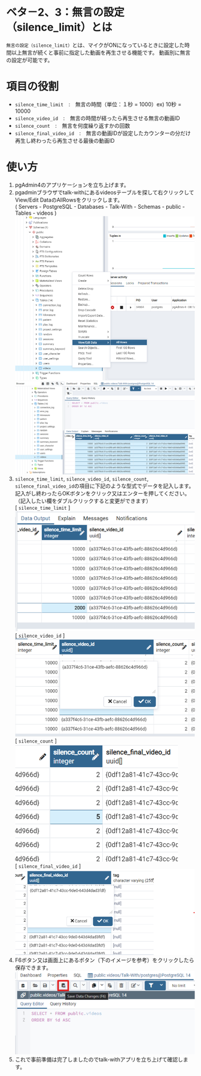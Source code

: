 # ベタ－2、3：無言の設定（silence_limit）とは

`無言の設定（silence_limit）`とは、マイクがONになっているときに設定した時間以上無言が続くと事前に指定した動画を再生させる機能です。 動画別に無言の設定が可能です。 

# 項目の役割

*  `silence_time_limit`　:　無言の時間（単位：１秒 = 1000）ex) 10秒 = 10000
*  `silence_video_id`　:　無言の時間が経ったら再生させる無言の動画ID
*  `silence_count`　:　無言を何度繰り返すかの回数
*  `silence_final_video_id`　:　無言の動画IDが設定したカウンターの分だけ再生し終わったら再生させる最後の動画ID  


# 使い方
1. pgAdmin4のアプリケーションを立ち上げます。
2. pgadminブラウザでtalk-withにあるvideosテーブルを探して右クリックしてView/Edit DataのAllRowsをクリックします。    
  ( Servers - PostgreSQL - Databases - Talk-With - Schemas - public - Tables - videos )
  ![インストール画面2](./images/pg/pgadmin/open_the_videos_table.png)
  ![インストール画面2](./images/silence_limit/silence_limit_list.png)
3. `silence_time_limit`, `silence_video_id`, `silence_count`, `silence_final_video_id`の項目に下記のような型式でデータを記入します。記入がし終わったらOKボタンをクリック又はエンターを押してください。（記入したい欄をダブルクリックすると変更ができます）   
  [ `silence_time_limit` ]     
  ![インストール画面2](./images/silence_limit/silence_time_limit.png)    
  [ `silence_video_id` ]    
  ![インストール画面2](./images/silence_limit/silence_video_id.png)    
  [ `silence_count` ]    
  ![インストール画面2](./images/silence_limit/silence_count.png)    
  [ `silence_final_video_id` ]    
  ![インストール画面2](./images/silence_limit/silence_final_video_id.png)    
4. F6ボタン又は画面上にあるボタン（下のイメージを参考）をクリックしたら保存できます。
  ![インストール画面2](./images/pg/pgadmin/save_data1.png)    
5. これで事前準備は完了しましたのでtalk-withアプリを立ち上げて確認します。


  
